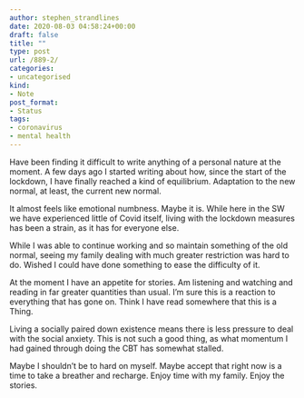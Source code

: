 ```yaml
---
author: stephen_strandlines
date: 2020-08-03 04:58:24+00:00
draft: false
title: ""
type: post
url: /889-2/
categories:
- uncategorised
kind:
- Note
post_format:
- Status
tags:
- coronavirus
- mental health
---
```


Have been finding it difficult to write anything of a personal nature at the moment. A few days ago I started writing about how, since the start of the lockdown, I have finally reached a kind of equilibrium. Adaptation to the new normal, at least, the current new normal.



It almost feels like emotional numbness. Maybe it is. While here in the SW we have experienced little of Covid itself, living with the lockdown measures has been a strain, as it has for everyone else.

While I was able to continue working and so maintain something of the old normal, seeing my family dealing with much greater restriction was hard to do. Wished I could have done something to ease the difficulty of it.

At the moment I have an appetite for stories. Am listening and watching and reading in far greater quantities than usual. I’m sure this is a reaction to everything that has gone on. Think I have read somewhere that this is a Thing.

Living a socially paired down existence means there is less pressure to deal with the social anxiety. This is not such a good thing, as what momentum I had gained through doing the CBT has somewhat stalled.

Maybe I shouldn’t be to hard on myself. Maybe accept that right now is a time to take a breather and recharge. Enjoy time with my family. Enjoy the stories.
